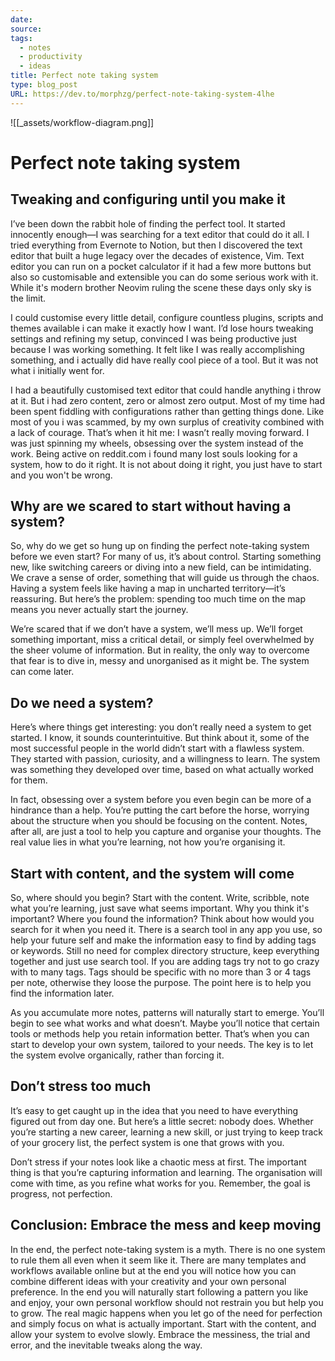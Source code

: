```yaml
---
date: 
source: 
tags:
  - notes
  - productivity
  - ideas
title: Perfect note taking system
type: blog_post
URL: https://dev.to/morphzg/perfect-note-taking-system-4lhe
---
```


![[_assets/workflow-diagram.png]]

# Perfect note taking system

## Tweaking and configuring until you make it

I’ve been down the rabbit hole of finding the perfect tool. It started innocently enough—I was searching for a text editor that could do it all. I tried everything from Evernote to Notion, but then I discovered the text editor that built a huge legacy over the decades of existence, Vim. Text editor you can run on a pocket calculator if it had a few more buttons but also so customisable and extensible you can do some serious work with it. While it's modern brother Neovim ruling the scene these days only sky is the limit.

I could customise every little detail, configure countless plugins, scripts and themes available i can make it exactly how I want. I’d lose hours tweaking settings and refining my setup, convinced I was being productive just because I was working something. It felt like I was really accomplishing something, and i actually did have really cool piece of a tool. But it was not what i initially went for.

I had a beautifully customised text editor that could handle anything i throw at it. But i had zero content, zero or almost zero output. Most of my time had been spent fiddling with configurations rather than getting things done. Like most of you i was scammed, by my own surplus of creativity combined with a lack of courage. That’s when it hit me: I wasn’t really moving forward. I was just spinning my wheels, obsessing over the system instead of the work. Being active on reddit.com i found many lost souls looking for a system, how to do it right. It is not about doing it right, you just have to start and you won't be wrong.

## Why are we scared to start without having a system?

So, why do we get so hung up on finding the perfect note-taking system before we even start? For many of us, it’s about control. Starting something new, like switching careers or diving into a new field, can be intimidating. We crave a sense of order, something that will guide us through the chaos. Having a system feels like having a map in uncharted territory—it’s reassuring. But here’s the problem: spending too much time on the map means you never actually start the journey.

We’re scared that if we don’t have a system, we’ll mess up. We’ll forget something important, miss a critical detail, or simply feel overwhelmed by the sheer volume of information. But in reality, the only way to overcome that fear is to dive in, messy and unorganised as it might be. The system can come later.

## Do we need a system?

Here’s where things get interesting: you don’t really need a system to get started. I know, it sounds counterintuitive. But think about it, some of the most successful people in the world didn’t start with a flawless system. They started with passion, curiosity, and a willingness to learn. The system was something they developed over time, based on what actually worked for them.

In fact, obsessing over a system before you even begin can be more of a hindrance than a help. You’re putting the cart before the horse, worrying about the structure when you should be focusing on the content. Notes, after all, are just a tool to help you capture and organise your thoughts. The real value lies in what you’re learning, not how you’re organising it.

## Start with content, and the system will come

So, where should you begin? Start with the content. Write, scribble,  note what you’re learning, just save what seems important. Why you think it's important? Where you found the information? Think about how would you search for it when you need it. There is a search tool in any app you use, so help your future self and make the information easy to find by adding tags or keywords. Still no need for complex directory structure, keep everything together and just use search tool. If you are adding tags try not to go crazy with to many tags. Tags should be specific with no more than 3 or 4 tags per note, otherwise they loose the purpose. The point here is to help you find the information later.

As you accumulate more notes, patterns will naturally start to emerge. You’ll begin to see what works and what doesn’t. Maybe you’ll notice that certain tools or methods help you retain information better. That’s when you can start to develop your own system, tailored to your needs. The key is to let the system evolve organically, rather than forcing it.

## Don’t stress too much

It’s easy to get caught up in the idea that you need to have everything figured out from day one. But here’s a little secret: nobody does. Whether you’re starting a new career, learning a new skill, or just trying to keep track of your grocery list, the perfect system is one that grows with you.

Don’t stress if your notes look like a chaotic mess at first. The important thing is that you’re capturing information and learning. The organisation will come with time, as you refine what works for you. Remember, the goal is progress, not perfection.

## Conclusion: Embrace the mess and keep moving

In the end, the perfect note-taking system is a myth. There is no one system to rule them all even when it seem like it. There are many templates and workflows available online but at the end you will notice how you can combine different ideas with your creativity and your own personal preference. In the end you will naturally start following a pattern you like and enjoy, your own personal workflow should not restrain you but help you to grow. The real magic happens when you let go of the need for perfection and simply focus on what is actually important. Start with the content, and allow your system to evolve slowly. Embrace the messiness, the trial and error, and the inevitable tweaks along the way.
